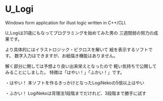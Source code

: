 # U_Logi
Windows form application for illust logic written in C++/CLI.

U_Logiは31歳にもなってプログラミングを始めてみた男の
三週間弱の努力の成果です。

より具体的にはイラストロジック・ピクロスを解いて
絵を表示するソフトです。
数字入力はできますが、お絵描き機能はありません。

解く部分に関しては予想より良い出来栄えとなったので
軽い気持ちで公開してみることにしました。
特徴は「はやい！」「ふかい！」です。

・はやい！
本ソフトを作るきっかけとなったLogiNekoの5倍以上はやい

・ふかい！
LogiNekoは背理法1段階までだけれど、3段階まで勝手に試す
